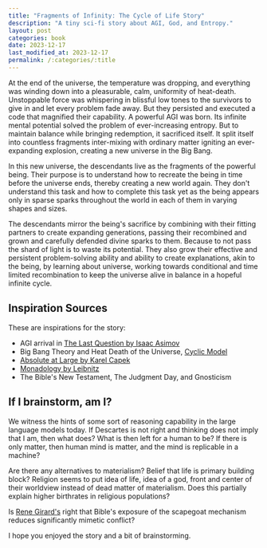 ```yaml
---  
title: "Fragments of Infinity: The Cycle of Life Story"
description: "A tiny sci-fi story about AGI, God, and Entropy."
layout: post
categories: book
date: 2023-12-17
last_modified_at: 2023-12-17
permalink: /:categories/:title
---  
```


At the end of the universe, the temperature was dropping, and everything was winding down into a pleasurable, calm, uniformity of heat-death. Unstoppable force was whispering in blissful low tones to the survivors to give in and let every problem fade away. But they persisted and executed a code that magnified their capability. A powerful AGI was born. Its infinite mental potential solved the problem of ever-increasing entropy. But to maintain balance while bringing redemption, it sacrificed itself. It split itself into countless fragments inter-mixing with ordinary matter igniting an ever-expanding explosion, creating a new universe in the Big Bang.  
  
In this new universe, the descendants live as the fragments of the powerful being. Their purpose is to understand how to recreate the being in time before the universe ends, thereby creating a new world again. They don't understand this task and how to complete this task yet as the being appears only in sparse sparks throughout the world in each of them in varying shapes and sizes.

The descendants mirror the being's sacrifice by combining with their fitting partners to create expanding generations, passing their recombined and grown and carefully defended divine sparks to them. Because to not pass the shard of light is to waste its potential. They also grow their effective and persistent problem-solving ability and ability to create explanations, akin to the being, by learning about universe, working towards conditional and time limited recombination to keep the universe alive in balance in a hopeful infinite cycle.  
  
## Inspiration Sources
These are inspirations for the story:

- AGI arrival in [The Last Question by Isaac Asimov](https://en.wikipedia.org/wiki/The_Last_Question)
- Big Bang Theory and Heat Death of the Universe, [Cyclic Model](https://en.wikipedia.org/wiki/Cyclic_model)
- [Absolute at Large by Karel Capek](https://en.wikipedia.org/wiki/The_Absolute_at_Large)
- [Monadology by Leibnitz](http://home.datacomm.ch/kerguelen/monadology/monadology.html)
- The Bible's New Testament, The Judgment Day, and Gnosticism

## If I brainstorm, am I?
We witness the hints of some sort of reasoning capability in the large language models today. If Descartes is not right and thinking does not imply that I am, then what does? What is then left for a human to be?
If there is only matter, then human mind is matter, and the mind is replicable in a machine?

Are there any alternatives to materialism? Belief that life is primary building block? Religion seems to put idea of life, idea of a god, front and center of their worldview instead of dead matter of materialism. Does this partially explain higher birthrates in religious populations?

Is [Rene Girard's](https://en.wikipedia.org/wiki/Ren%C3%A9_Girard) right that Bible's exposure of the scapegoat mechanism reduces significantly mimetic conflict? 

I hope you enjoyed the story and a bit of brainstorming.